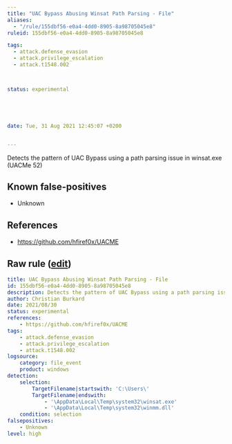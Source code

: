 ```yaml
---
title: "UAC Bypass Abusing Winsat Path Parsing - File"
aliases:
  - "/rule/155dbf56-e0a4-4dd0-8905-8a98705045e8"
ruleid: 155dbf56-e0a4-4dd0-8905-8a98705045e8

tags:
  - attack.defense_evasion
  - attack.privilege_escalation
  - attack.t1548.002



status: experimental





date: Tue, 31 Aug 2021 12:45:07 +0200


---
```


Detects the pattern of UAC Bypass using a path parsing issue in winsat.exe (UACMe 52)

<!--more-->


## Known false-positives

* Unknown



## References

* https://github.com/hfiref0x/UACME


## Raw rule ([edit](https://github.com/SigmaHQ/sigma/edit/master/rules/windows/file_event/file_event_win_uac_bypass_winsat.yml))
```yaml
title: UAC Bypass Abusing Winsat Path Parsing - File
id: 155dbf56-e0a4-4dd0-8905-8a98705045e8
description: Detects the pattern of UAC Bypass using a path parsing issue in winsat.exe (UACMe 52)
author: Christian Burkard
date: 2021/08/30
status: experimental
references:
    - https://github.com/hfiref0x/UACME
tags:
    - attack.defense_evasion
    - attack.privilege_escalation
    - attack.t1548.002
logsource:
    category: file_event
    product: windows
detection:
    selection:
        TargetFilename|startswith: 'C:\Users\'
        TargetFilename|endswith:
            - '\AppData\Local\Temp\system32\winsat.exe'
            - '\AppData\Local\Temp\system32\winmm.dll'
    condition: selection
falsepositives:
    - Unknown
level: high

```
